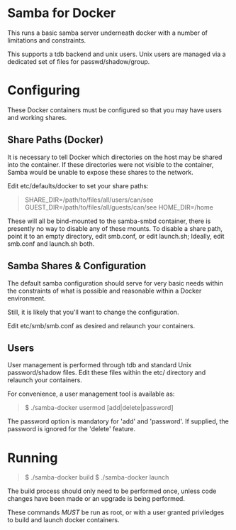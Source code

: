 Samba for Docker
================

This runs a basic samba server underneath docker with a
number of limitations and constraints.

This supports a tdb backend and unix users. Unix
users are managed via a dedicated set of files for
passwd/shadow/group.

Configuring
===========

These Docker containers must be configured so that
you may have users and working shares.

Share Paths (Docker)
--------------------

It is necessary to tell Docker which directories on the host may
be shared into the container. If these directories were not visible
to the container, Samba would be unable to expose these shares to
the network.

Edit etc/defaults/docker to set your share paths:

> SHARE_DIR=/path/to/files/all/users/can/see
> GUEST_DIR=/path/to/files/all/guests/can/see
> HOME_DIR=/home

These will all be bind-mounted to the samba-smbd container,
there is presently no way to disable any of these mounts. To disable
a share path, point it to an empty directory, edit smb.conf,
or edit launch.sh; Ideally, edit smb.conf and launch.sh both.

Samba Shares & Configuration
----------------------------

The default samba configuration should serve for very basic
needs within the constraints of what is possible and reasonable
within a Docker environment.

Still, it is likely that you'll want to change the configuration.

Edit etc/smb/smb.conf as desired and relaunch your containers.

Users
-----

User management is performed through tdb and standard
Unix password/shadow files. Edit these files within the
etc/ directory and relaunch your containers.

For convenience, a user management tool is available as:

> $ ./samba-docker usermod [add|delete|password] <user> <password>

The password option is mandatory for 'add' and 'password'. If
supplied, the password is ignored for the 'delete' feature.

Running
=======

> $ ./samba-docker build
> $ ./samba-docker launch

The build process should only need to be performed once, unless
code changes have been made or an upgrade is being performed.

These commands *MUST* be run as root, or with a user granted
priviledges to build and launch docker containers.
